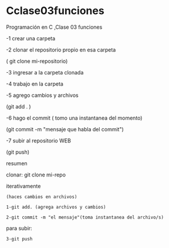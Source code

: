 # Cclase03funciones
Programación en C ,Clase 03  funciones

  -1 crear una carpeta
  
  -2 clonar el repositorio propio en esa carpeta 

  ( git clone mi-repositorio)
  
  -3 ingresar a la carpeta clonada
  
  -4 trabajo en la carpeta
  
  -5 agrego cambios y archivos

  (git add . ) 
  
  -6 hago el commit ( tomo una instantanea del momento)
  
  (git commit  -m "mensaje que habla del commit")
  
  -7 subir al repositorio WEB

  (git push)
  

resumen 

 clonar: git clone mi-repo

 iterativamente
 
	(haces cambios en archivos)

	1-git add. (agrega archivos y cambios)

	2-git commit -m "el mensaje"(toma instantanea del archivo/s)

 para subir:

	3-git push 
	
 


